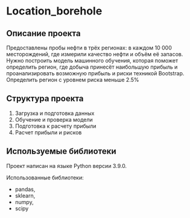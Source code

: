 # Location_borehole
## Описание проекта 
Предоставлены пробы нефти в трёх регионах: в каждом 10 000 месторождений, где измерили качество нефти и объём её запасов. 
Нужно построить модель машинного обучения, которая поможет определить регион, где добыча принесёт наибольшую прибыль 
и проанализировать возможную прибыль и риски техникой Bootstrap. Определить регион с уровнем риска меньше 2.5%

## Структура проекта
1. Загрузка и подготовка данных
2. Обучение и проверка модели
3. Подготовка к расчету прибыли
4. Расчет прибыли и рисков

## Используемые библиотеки
Проект написан на языке Python версии 3.9.0.

Использованные библиотеки:
* pandas, 
* sklearn,
* numpy,
* scipy
